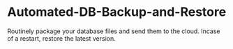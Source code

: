 # Automated-DB-Backup-and-Restore
Routinely package your database files and send them to the cloud. Incase of a restart, restore the latest version.
